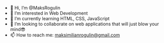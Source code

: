 - 👋 Hi, I’m @MaksRogulin
- 👀 I’m interested in Web Development
- 🌱 I’m currently learning HTML, CSS, JavaScript
- 💞️ I’m looking to collaborate on web applications that will just blow your mind😎
- 📫 How to reach me: maksimilianrogulin@gmail.com

<!---
MaksRogulin/MaksRogulin is a ✨ special ✨ repository because its `README.md` (this file) appears on your GitHub profile.
You can click the Preview link to take a look at your changes.
--->
